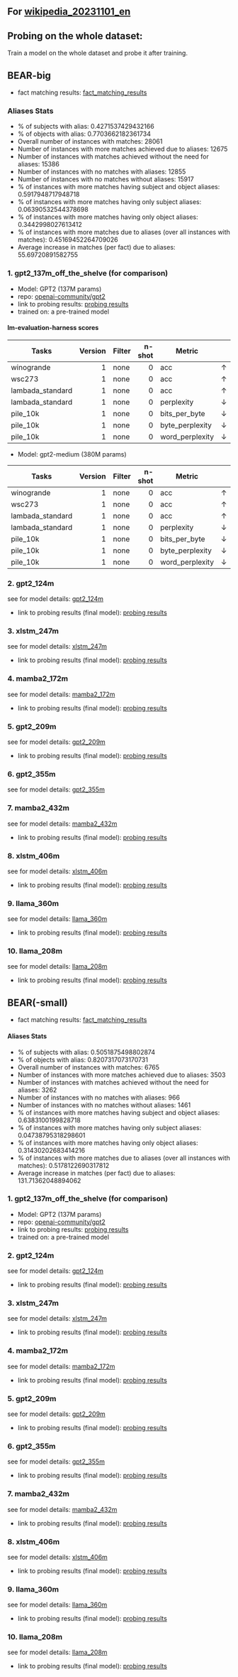 ## For [wikipedia_20231101_en](https://huggingface.co/datasets/wikimedia/wikipedia)

## Probing on the whole dataset:

Train a model on the whole dataset and probe it after training.

## BEAR-big
- fact matching results: [fact_matching_results](fact_matching_results/BEAR-big/wikimedia_wikipedia_20231101_en)

### Aliases Stats

- % of subjects with alias: 0.4271537429432166
- % of objects with alias: 0.7703662182361734
- Overall number of instances with matches: 28061
- Number of instances with more matches achieved due to aliases: 12675
- Number of instances with matches achieved without the need for aliases: 15386
- Number of instances with no matches with aliases: 12855
- Number of instances with no matches without aliases: 15917
- % of instances with more matches having subject and object aliases: 0.5917948717948718
- % of instances with more matches having only subject aliases: 0.06390532544378698
- % of instances with more matches having only object aliases: 0.3442998027613412
- % of instances with more matches due to aliases (over all instances with matches): 0.45169452264709026
- Average increase in matches (per fact) due to aliases: 55.69720891582755

### 1. gpt2_137m_off_the_shelve (for comparison)

- Model: GPT2 (137M params)
- repo: [openai-community/gpt2](https://huggingface.co/gpt2)
- link to probing results: [probing results](probing_results/BEAR-big/gpt2_137m_off_the_shelve/wikimedia_wikipedia_20231101_en/accuracy_statistics.png)
- trained on: a pre-trained model

#### lm-evaluation-harness scores
|  Tasks   | Version |Filter|n-shot|Metric|   |Value |   |Stderr|
|----------|--------:|------|-----:|------|---|-----:|---|-----:|
|winogrande|       1 |none  |     0|acc   |↑  |0.5162|±  | 0.014|
|wsc273|       1 |none  |     0|acc   |↑  |0.5861|±  |0.0299|
|lambada_standard|       1 |none  |     0|acc       |↑  | 0.2597|±  |0.0061|
|lambada_standard|       1 |none  |     0|perplexity|↓  |93.7302|±  |3.8329|
|pile_10k|       1 |none  |     0|bits_per_byte  |↓  |  1.1745|±  |   N/A|
|pile_10k|       1 |none  |     0|byte_perplexity|↓  |  2.2572|±  |   N/A|
|pile_10k|       1 |none  |     0|word_perplexity|↓  |233.5492|±  |   N/A|


- Model: gpt2-medium (380M params)

|     Tasks      | Version |Filter|n-shot|  Metric  |   | Value |   |Stderr|
|----------------|--------:|------|-----:|----------|---|------:|---|-----:|
|winogrande|      1|none  |     0|acc   |↑  |0.5312|±  | 0.014|
|wsc273|      1|none  |     0|acc   |↑  |0.6117|±  |0.0296|
|lambada_standard|      1|none  |     0|acc       |↑  | 0.3769|±  |0.0068|
|lambada_standard|      1|none  |     0|perplexity|↓  |29.6928|±  |1.0742|
|pile_10k| 1|none  |     0|bits_per_byte  |↓  |  1.0493|±  |   N/A|
|pile_10k| 1|none  |     0|byte_perplexity|↓  |  2.0695|±  |   N/A|
|pile_10k| 1|none  |     0|word_perplexity|↓  |130.5904|±  |   N/A|

### 2. gpt2_124m

see for model details: [gpt2_124m](probing_on_dataset_slices.md)

- link to probing results (final model): [probing results](probing_results/BEAR-big/gpt2_124m/wikimedia_wikipedia_20231101_en/accuracy_statistics_final_gpt2_124m_bear_big.png)

### 3. xlstm_247m

see for model details: [xlstm_247m](probing_on_dataset_slices.md)

- link to probing results (final model): [probing results](probing_results/BEAR-big/xlstm_247m/wikimedia_wikipedia_20231101_en/accuracy_statistics_final_xlstm_247m_bear_big.png)

### 4. mamba2_172m

see for model details: [mamba2_172m](probing_on_dataset_slices.md)

- link to probing results (final model): [probing results](probing_results/BEAR-big/mamba2_172m/wikimedia_wikipedia_20231101_en/accuracy_statistics_final_mamba2_172m_bear_big.png)

### 5. gpt2_209m

see for model details: [gpt2_209m](probing_on_dataset_slices.md)

- link to probing results (final model): [probing results](probing_results/BEAR-big/gpt2_209m/wikimedia_wikipedia_20231101_en/accuracy_statistics_final_gpt2_209m_bear_big.png)

### 6. gpt2_355m

see for model details: [gpt2_355m](probing_on_dataset_slices.md)

### 7. mamba2_432m

see for model details: [mamba2_432m](probing_on_dataset_slices.md)

- link to probing results (final model): [probing results](probing_results/BEAR-big/mamba2_432m/wikimedia_wikipedia_20231101_en/accuracy_statistics_final_mamba2_432m_bear_big.png)

### 8. xlstm_406m

see for model details: [xlstm_406m](probing_on_dataset_slices.md)

- link to probing results (final model): [probing results](probing_results/BEAR-big/xlstm_406m/wikimedia_wikipedia_20231101_en/accuracy_statistics_final_xlstm_406m_bear_big.png)

### 9. llama_360m
see for model details: [llama_360m](probing_on_dataset_slices.md)
- link to probing results (final model): [probing results](probing_results/BEAR-big/llama_360m/wikimedia_wikipedia_20231101_en/accuracy_statistics_final_llama_360m_bear_big.png)

### 10. llama_208m
see for model details: [llama_208m](probing_on_dataset_slices.md)
- link to probing results (final model): [probing results](probing_results/BEAR-big/llama_208m/wikimedia_wikipedia_20231101_en/accuracy_statistics_final_llama_208m_bear_big.png)

## BEAR(-small)
- fact matching results: [fact_matching_results](/fact_matching_results/BEAR-small/wikimedia_wikipedia_20231101_en)

#### Aliases Stats
- % of subjects with alias: 0.5051875498802874
- % of objects with alias: 0.8207317073170731
- Overall number of instances with matches: 6765
- Number of instances with more matches achieved due to aliases: 3503
- Number of instances with matches achieved without the need for aliases: 3262
- Number of instances with no matches with aliases: 966
- Number of instances with no matches without aliases: 1461
- % of instances with more matches having subject and object aliases: 0.6383100199828718
- % of instances with more matches having only subject aliases: 0.04738795318298601
- % of instances with more matches having only object aliases: 0.31430202683414216
- % of instances with more matches due to aliases (over all instances with matches): 0.5178122690317812
- Average increase in matches (per fact) due to aliases: 131.71362048894062

### 1. gpt2_137m_off_the_shelve (for comparison)

- Model: GPT2 (137M params)
- repo: [openai-community/gpt2](https://huggingface.co/gpt2)
- link to probing results: [probing results](probing_results/BEAR-small/gpt2_137m_off_the_shelve/wikimedia_wikipedia_20231101_en/accuracy_statistics.png)
- trained on: a pre-trained model

### 2. gpt2_124m

see for model details: [gpt2_124m](probing_on_dataset_slices.md)

- link to probing results (final model): [probing results](probing_results/BEAR-small/gpt2_124m/wikimedia_wikipedia_20231101_en/accuracy_statistics_final_gpt2_124m_bear_small.png)

### 3. xlstm_247m

see for model details: [xlstm_247m](probing_on_dataset_slices.md)

- link to probing results (final model): [probing results](probing_results/BEAR-small/xlstm_247m/wikimedia_wikipedia_20231101_en/accuracy_statistics_final_xlstm_247m_bear_small.png)

### 4. mamba2_172m

see for model details: [mamba2_172m](probing_on_dataset_slices.md)

- link to probing results (final model): [probing results](probing_results/BEAR-small/mamba2_172m/wikimedia_wikipedia_20231101_en/accuracy_statistics_final_mamba2_172m_bear_small.png)

### 5. gpt2_209m

see for model details: [gpt2_209m](probing_on_dataset_slices.md)

- link to probing results (final model): [probing results](probing_results/BEAR-small/gpt2_209m/wikimedia_wikipedia_20231101_en/accuracy_statistics_final_gpt2_209m_bear_small.png)

### 6. gpt2_355m

see for model details: [gpt2_355m](probing_on_dataset_slices.md)

- link to probing results (final model): [probing results](probing_results/BEAR-small/gpt2_355m/wikimedia_wikipedia_20231101_en/accuracy_statistics_final_gpt2_355m_bear_small.png)

### 7. mamba2_432m

see for model details: [mamba2_432m](probing_on_dataset_slices.md)

- link to probing results (final model): [probing results](probing_results/BEAR-small/mamba2_432m/wikimedia_wikipedia_20231101_en/accuracy_statistics_final_mamba2_432m_bear_small.png)

### 8. xlstm_406m

see for model details: [xlstm_406m](probing_on_dataset_slices.md)

- link to probing results (final model): [probing results](probing_results/BEAR-small/xlstm_406m/wikimedia_wikipedia_20231101_en/accuracy_statistics_final_xlstm_406m_bear_small.png)

### 9. llama_360m
see for model details: [llama_360m](probing_on_dataset_slices.md)

- link to probing results (final model): [probing results](probing_results/BEAR-small/llama_360m/wikimedia_wikipedia_20231101_en/accuracy_statistics_final_llama_360m_bear_small.png)

### 10. llama_208m
see for model details: [llama_208m](probing_on_dataset_slices.md)

- link to probing results (final model): [probing results](probing_results/BEAR-small/llama_208m/wikimedia_wikipedia_20231101_en/accuracy_statistics_final_llama_208m_bear_small.png)